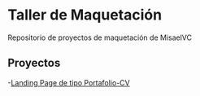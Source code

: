 # Taller de Maquetación

Repositorio de proyectos de maquetación de MisaelVC

## Proyectos

-[Landing Page de tipo Portafolio-CV](https://misaelvc.github.io/primer-proyecto/portafolio-prueba)
